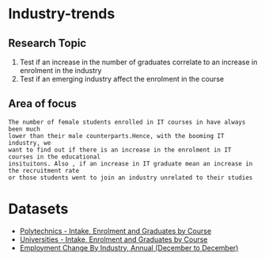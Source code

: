 # Industry-trends

## Research Topic
1. Test if an increase in the number of graduates correlate to an increase in enrolment in the industry
2. Test if an emerging industry affect the enrolment in the course


## Area of focus
```
The number of female students enrolled in IT courses in have always been much
lower than their male counterparts.Hence, with the booming IT industry, we
want to find out if there is an increase in the enrolment in IT courses in the educational
insituitons. Also , if an increase in IT graduate mean an increase in the recruitment rate
or those students went to join an industry unrelated to their studies
```
# Datasets

- [Polytechnics - Intake, Enrolment and Graduates by Course](https://data.gov.sg/dataset/polytechnics-intake-enrolment-and-graduates-by-course)
- [Universities - Intake, Enrolment and Graduates by Course](https://data.gov.sg/dataset/universities-intake-enrolment-and-graduates-by-course)
- [Employment Change By Industry, Annual (December to December)](https://data.gov.sg/dataset/employment-change-by-industry-annual)

